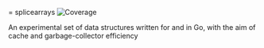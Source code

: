 = splicearrays
![Coverage](https://img.shields.io/badge/Coverage-79.1%25-brightgreen)

An experimental set of data structures written for and in Go, with the aim of cache and garbage-collector efficiency